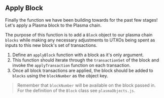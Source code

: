 ## Apply Block

Finally the function we have been building towards for the past few stages! Let's apply a Plasma block to the Plasma chain. 

The purpose of this function is to add a `Block` object to our plasma chain `blocks` while making any necessary adjustments to UTXOs being spent as inputs to this new block's set of transactions.

1. Define an `applyBlock` function with a block as it's only argument.
2. This function should iterate through the `transactionSet` of the block and invoke the `applyTransaction` function on each transaction. 
3. Once all block transactions are applied, the block should be added to `blocks` using the `blockNumber` as the object key.

> Remember that `blockNumber` will be available on the block passed in. For the definition of the `Block` class see `plasmaObjects.js`.